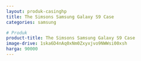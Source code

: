```yaml
---
layout: produk-casinghp
title: The Simsons Samsung Galaxy S9 Case
categories: samsung

# Produk
product-title: The Simsons Samsung Galaxy S9 Case
image-drive: 1ska6D4nAq0xNm0Zxyxjvo9NWWsi00xsh
harga: 90000
---
```


